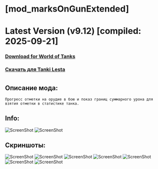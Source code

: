 # [mod_marksOnGunExtended]
# Latest Version (v9.12) [compiled: 2025-09-21]
### [**Download for World of Tanks**](https://github.com/spoter/spoter-mods/releases/download/latest/mod_marksOnGunExtended.zip)
### [**Скачать для Tanki Lesta**](https://github.com/spoter/spoter-mods/releases/download/latest/mod_marksOnGunExtended_RU.zip)
#
## Описание мода:
    Прогресс отметки на орудие в бою и показ границ суммарного урона для взятия отметки в статистике танка.

## Info:
![ScreenShot](./ui_extended.png) ![ScreenShot](./ui_simple.png)

## Скриншоты:
![ScreenShot](./screen.jpg)
![ScreenShot](./screen1.jpg)
![ScreenShot](./screen2.jpg)
![ScreenShot](./screen3.jpg)
![ScreenShot](./screen4.jpg)
![ScreenShot](./screen5.jpg)
![ScreenShot](./screen6.jpg)







